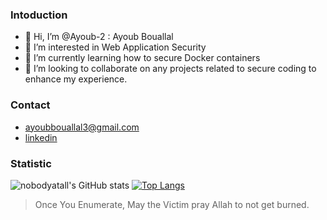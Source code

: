 ### Intoduction
- 👋 Hi, I’m @Ayoub-2 : Ayoub Bouallal
- 👀 I’m interested in Web Application Security
- 🌱 I’m currently learning how to secure Docker containers 
- 💞️ I’m looking to collaborate on any projects related to secure coding to enhance my experience.
### Contact
- ayoubbouallal3@gmail.com
- [linkedin](https://www.linkedin.com/in/bouallal-ayoub/)

### Statistic
![nobodyatall's GitHub stats](https://github-readme-stats.vercel.app/api?username=Ayoub-2&show_icons=true&theme=radical)
[![Top Langs](https://github-readme-stats.vercel.app/api/top-langs/?username=Ayoub-2&hide=html&theme=tokyonight&layout=compact)](https://github.com/anuraghazra/github-readme-stats)


> Once You Enumerate, May the Victim pray Allah to not get burned.
